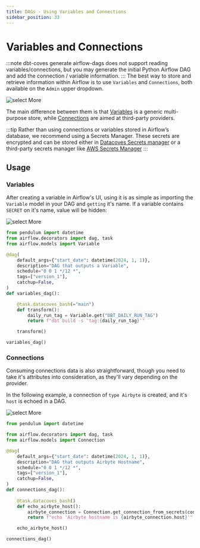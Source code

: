 ```yaml
---
title: DAGs - Using Variables and Connections
sidebar_position: 33
---
```

# Variables and Connections

:::note
dbt-coves generate airflow-dags does not support reading variables/connections, but you may generate the initial Python Airflow DAG and add the connection / variable information.
:::
The best way to store and retrieve information within Airflow is to use `Variables` and `Connections`, both available on the `Admin` upper dropdown.

![select More](../assets/variables_connections_ui.png)

The main difference between them is that [Variables](https://airflow.apache.org/docs/apache-airflow/2.3.1/howto/variable.html) is a generic multi-purpose store, while [Connections](https://airflow.apache.org/docs/apache-airflow/2.3.1/howto/connection.html) are aimed at third-party providers.

:::tip
Rather than using connections or variables stored in Airflow’s database, we recommend using a Secrets Manager. These secrets are encrypted and can be stored either in [Datacoves Secrets manager](../use-datacoves-secrets-manager.mdx) or a third-party secrets manager like [AWS Secrets Manager](../use-aws-secrets-manager.mdx)
:::

## Usage

### Variables

After creating a variable in Airflow's UI, using it is as simple as importing the `Variable` model in your DAG and `getting` it's name. If a variable contains `SECRET` on it's name, value will be hidden:


![select More](../assets/variable_creation.png)

```python
from pendulum import datetime
from airflow.decorators import dag, task
from airflow.models import Variable

@dag(
    default_args={"start_date": datetime(2024, 1, 1)},
    description="DAG that outputs a Variable",
    schedule="0 0 1 */12 *",
    tags=["version_1"],
    catchup=False,
)
def variables_dag():

    @task.datacoves_bash(="main")
    def transform():
        daily_run_tag = Variable.get("DBT_DAILY_RUN_TAG") 
        return f"dbt build -s 'tag:{daily_run_tag}'"

    transform()

variables_dag()
```

### Connections

Consuming connections data is also straightforward, though you need to take it's attributes into consideration, as they'll vary depending on the provider.

In the following example, a connection of `type Airbyte` is created, and it's `host` is echoed in a DAG.

![select More](../assets/connection_creation.png)

```python
from pendulum import datetime

from airflow.decorators import dag, task
from airflow.models import Connection

@dag(
    default_args={"start_date": datetime(2024, 1, 1)},
    description="DAG that outputs Airbyte Hostname",
    schedule="0 0 1 */12 *",
    tags=["version_1"],
    catchup=False,
)
def connections_dag():
    
    @task.datacoves_bash()
    def echo_airbyte_host():
        airbyte_connection = Connection.get_connection_from_secrets(conn_id="AIRBYTE_CONNECTION") 
        return f"echo 'Airbyte hostname is {airbyte_connection.host}'"

    echo_airbyte_host()

connections_dag()
```
